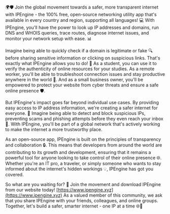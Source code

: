 🌍🛡️ Join the global movement towards a safer, more transparent internet with IPEngine - the 100% free, open-source networking utility app that's available in every country and region, supporting all languages! 💻 With IPEngine, you'll have the power to look up IP addresses and domains, run DNS and WHOIS queries, trace routes, diagnose internet issues, and monitor your network setup with ease. 📊

Imagine being able to quickly check if a domain is legitimate or fake 🔍 before sharing sensitive information or clicking on suspicious links. That's exactly what IPEngine allows you to do! 👀 As a student, you can use it to verify the authenticity of online resources for your studies. As a remote worker, you'll be able to troubleshoot connection issues and stay productive anywhere in the world 🌆. And as a small business owner, you'll be empowered to protect your website from cyber threats and ensure a safe online presence 🛡️.

But IPEngine's impact goes far beyond individual use cases. By providing easy access to IP address information, we're creating a safer internet for everyone. 💪 Imagine being able to detect and block suspicious IPs, preventing scams and phishing attempts before they even reach your inbox 📨. With IPEngine, you'll be part of a global network that's actively working to make the internet a more trustworthy place.

As an open-source app, IPEngine is built on the principles of transparency and collaboration 🔒. This means that developers from around the world are contributing to its growth and development, ensuring that it remains a powerful tool for anyone looking to take control of their online presence 🌐. Whether you're an IT pro, a traveler, or simply someone who wants to stay informed about the internet's hidden workings 💡, IPEngine has got you covered.

So what are you waiting for? 🚀 Join the movement and download IPEngine from our website today! [https://www.ipengine.xyz](https://www.ipengine.xyz) As a valued member of this community, we ask that you share IPEngine with your friends, colleagues, and online groups. Together, let's build a safer, smarter internet - one IP at a time 🌐💪